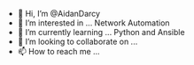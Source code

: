 - 👋 Hi, I’m @AidanDarcy
- 👀 I’m interested in ... Network Automation 
- 🌱 I’m currently learning ... Python and Ansible 
- 💞️ I’m looking to collaborate on ...
- 📫 How to reach me ...

<!---
AidanDarcy/AidanDarcy is a ✨ special ✨ repository because its `README.md` (this file) appears on your GitHub profile.
You can click the Preview link to take a look at your changes.
--->
